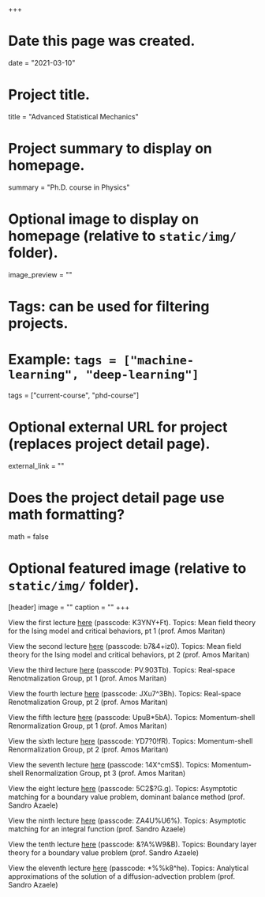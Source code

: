 +++
# Date this page was created.
date = "2021-03-10"

# Project title.
title = "Advanced Statistical Mechanics"

# Project summary to display on homepage.
summary = "Ph.D. course in Physics"

# Optional image to display on homepage (relative to `static/img/` folder).
image_preview = ""

# Tags: can be used for filtering projects.
# Example: `tags = ["machine-learning", "deep-learning"]`
tags = ["current-course", "phd-course"]

# Optional external URL for project (replaces project detail page).
external_link = ""

# Does the project detail page use math formatting?
math = false

# Optional featured image (relative to `static/img/` folder).
[header]
image = ""
caption = ""
+++

View the first lecture [here](https://unipd.zoom.us/rec/share/SE35mv-p-d2hVjcPOsq6gOjblRfN270GvYcDooDYBV-v0nCb5B3QR11V6bNC4Ro.INwR09UpPzl0-pm_) (passcode: K3YNY+Ft).
Topics: Mean field theory for the Ising model and critical behaviors, pt 1 (prof. Amos Maritan)

View the second lecture [here](https://unipd.zoom.us/rec/share/KvcCsK2zeakgsJ8dz6bSfFJzCxPtWqco4kA6kdMqF-d8aK71snnPnGkq4AN53tMv.ZITcwSIIdun1P6DX) (passcode: b7&4+iz0).
Topics: Mean field theory for the Ising model and critical behaviors, pt 2 (prof. Amos Maritan)

View the third lecture [here](https://unipd.zoom.us/rec/share/o8bLFGZnrues9Y4O7-vPp4JBEztdZmZscp78eKp2HUBxLDVDbTmFgG5SYxvUqlK3.wQF4zxg3J_9rd-Pq) (passcode: PV.903Tb).
Topics: Real-space Renotmalization Group, pt 1 (prof. Amos Maritan)

View the fourth lecture [here](https://unipd.zoom.us/rec/share/055r1ivfvQvcidpN8CVQ6h9GBHSR13JME_V07fL7D4Vqnz0X9fd8XkCII4w08Iep.e9UzRx96FUGUjFhk) (passcode: JXu7^3Bh).
Topics: Real-space Renotmalization Group, pt 2 (prof. Amos Maritan)

View the fifth lecture [here](https://unipd.zoom.us/rec/share/2mCNSRUqI2jrxzIaqkRH6pe4oN1X8Q7fcWRFW39DZMODaaxcnnHp7EdpE5ASBuk.K7C-uI_MKlboCr5L) (passcode: UpuB*5bA).
Topics: Momentum-shell Renormalization Group, pt 1 (prof. Amos Maritan)

View the sixth lecture [here](https://unipd.zoom.us/rec/share/l5-hUlG7x1nIuEqy8uaIFWc4nt_VYbLDPvKTMQApIHIp1NNwxTx_KptOiEvizypW.ZSbMsBlDD2woZcg1) (passcode: YD7?0!fR).
Topics: Momentum-shell Renormalization Group, pt 2 (prof. Amos Maritan)

View the seventh lecture [here](https://unipd.zoom.us/rec/share/4kTQulXnCaEYbzoZTjdP9Sf-LmTTZEwBGcxG39FWCZM0R0VwqAimi2CPVyOwjtQC.FqzevBfVf6MO9Umd) (passcode: 14X^cmS$).
Topics: Momentum-shell Renormalization Group, pt 3 (prof. Amos Maritan)

View the eight lecture [here](https://unipd.zoom.us/rec/share/H5uFfZ9jctIfIavFmuvofJ6b2tw7JXHs80FnJBfD8l6edsIKuP38Pa1dohb5xlJ6.5GPgkG6ElakgxOi-) (passcode: 5C2$?G.g).
Topics: Asymptotic matching for a boundary value problem, dominant balance method (prof. Sandro Azaele)

View the ninth lecture [here](https://unipd.zoom.us/rec/share/zzO2dJMcz0rRflnPJSesJQBIXQglFz2voAqzlJieXhFOOOsQQo3xssYXGvHywQ1D.nN_7YJ3oI421Yeks) (passcode: ZA4U%U6%).
Topics: Asymptotic matching for an integral function (prof. Sandro Azaele)

View the tenth lecture [here](https://unipd.zoom.us/rec/share/pMlZBA2EBDszIK8-_0WwKmRYZvafT29dxdwPjHRRHHbdCQwbeHbWGyJ9kfet8h1T.q5ku21iDjYITuqNM) (passcode: &?A%W9&B).
Topics: Boundary layer theory for a boundary value problem (prof. Sandro Azaele)

View the eleventh lecture [here](https://unipd.zoom.us/rec/share/zxI0jWreZlMHOOlaU_6ulrXJzpr6F0Ehv_yVl39uWIbLg8gqs-a64Wncm8pMrGYp.rvSAGTv3zG3aOpck) (passcode: *%%k8^he).
Topics: Analytical approximations of the solution of a diffusion-advection problem (prof. Sandro Azaele)
